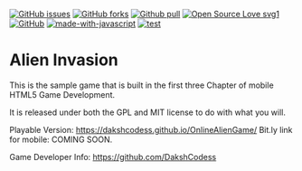[![GitHub issues](https://img.shields.io/github/issues/DakshCodess/OnlineAlienGame)](https://github.com/DakshCodess/OnlineAlienGame/issues) [![GitHub forks](https://img.shields.io/github/forks/DakshCodess/OnlineAlienGame)](https://github.com/DakshCodess/OnlineAlienGame/network/members) [![Github pull](https://img.shields.io/github/issues-pr/DakshCodess/OnlineAlienGame)](https://github.com/DakshCodess/OnlineAlienGame/pulls) [![Open Source Love svg1](https://badges.frapsoft.com/os/v1/open-source.svg?v=103)](https://github.com/ellerbrock/open-source-badges/) [![GitHub](https://badgen.net/badge/icon/github?icon=github&label)](https://github.com) [![made-with-javascript](https://img.shields.io/badge/Made%20with-JavaScript-1f425f.svg)](https://www.javascript.com) [![test](https://img.shields.io/badge/test-passing-lightdarkgreen.svg)](https://dakshcodess.github.io/OnlineAlienGamePassing)


Alien Invasion
==============
This is the sample game that is built in the first three Chapter of
mobile HTML5 Game Development.

It is released under both the GPL and MIT license to do with what you will.

Playable Version: https://dakshcodess.github.io/OnlineAlienGame/
Bit.ly link for mobile: 
COMING SOON.

Game Developer Info: https://github.com/DakshCodess 
